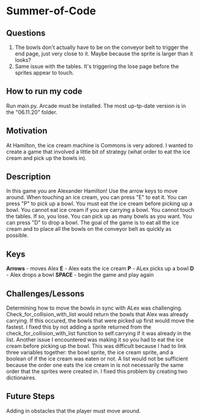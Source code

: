 # Summer-of-Code
 ## Questions
 1. The bowls don't actually have to be on the conveyor belt to trigger the end page, just very close to it. Maybe because the sprite is larger than it looks? 
 2. Same issue with the tables. It's triggering the lose page before the sprites appear to touch.
## How to run my code
 Run main.py. Arcade must be installed. The most up-tp-date version is in the "06.11.20" folder. 
## Motivation
 At Hamilton, the ice cream machine is Commons is very adored. I wanted to create a game that involved a little bit of strategy (what order to eat the ice cream and pick up the bowls in). 
 ## Description
 In this game you are Alexander Hamilton! Use the arrow keys to move around. When touching an ice cream, you can press "E" to eat it. You can press "P" to pick up a bowl. You must eat the ice cream before picking up a bowl. You cannot eat ice cream if you are carrying a bowl. You cannot touch the tables. If so, you lose. You can pick up as many bowls as you want. You can press "D" to drop a bowl. The goal of the game is to eat all the ice cream and to place all the bowls on the conveyor belt as quickly as possible.
 ## Keys
 **Arrows** - moves Alex
 **E** - Alex eats the ice cream
 **P** - ALex picks up a bowl
 **D** - Alex drops a bowl
 **SPACE** - begin the game and play again
 ## Challenges/Lessons
 Determining how to move the bowls in sync with ALex was challenging. Check_for_collision_with_list would return the bowls that Alex was already carrying. If this occured, the bowls that were picked up first would move the fastest. I fixed this by not adding a sprite returned from the check_for_collision_with_list function to self.carrying if it was already in the list. 
 Another issue I encountered was making it so you had to eat the ice cream before picking up the bowl. This was difficult because I had to link three variables together: the bowl sprite, the ice cream sprite, and a boolean of if the ice cream was eaten or not. A list would not be sufficient because the order one eats the ice cream in is not necessarily the same order that the sprites were created in. I fixed this problem by creating two dictionaires. 
 ## Future Steps
 Adding in obstacles that the player must move around. 
